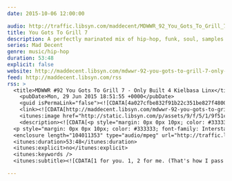 ```yaml
---
date: 2015-10-06 12:00:00

audio: http://traffic.libsyn.com/maddecent/MDWWR_92_You_Gots_To_Grill_7_-_Only_Built_4_Kielbasa_Linx.mp3
title: You Gots To Grill 7
description: A perfectly marinated mix of hip-hop, funk, soul, samples and a few new flavors to keep the party on till the break of dawn.
series: Mad Decent
genre: music/hip-hop
duration: 53:48
explicit: false
website: http://maddecent.libsyn.com/mdwwr-92-you-gots-to-grill-7-only-built-4-kielbasa-linx
feed: http://maddecent.libsyn.com/rss
rss: >
  <title>MDWWR #92 You Gots To Grill 7 - Only Built 4 Kielbasa Linx</title>
    <pubDate>Mon, 29 Jun 2015 18:51:55 +0000</pubDate>
    <guid isPermaLink="false"><![CDATA[4a027cfbe832f91b22c351be827f4800]]></guid>
    <link><![CDATA[http://maddecent.libsyn.com/mdwwr-92-you-gots-to-grill-7-only-built-4-kielbasa-linx]]></link>
    <itunes:image href="http://static.libsyn.com/p/assets/9/f/5/1/9f51c0b7d3aaf989/MDWWR_logo_1400.jpg" />
    <description><![CDATA[<p style="margin: 0px 0px 10px; color: #333333; font-family: Interstate, 'Lucida Grande', 'Lucida Sans Unicode', 'Lucida Sans', Garuda, Verdana, Tahoma, sans-serif; font-size: 14px; line-height: 19px;">1 for you. 1, 2 for me. (That's how I pass out the ribs.)</p>
  <p style="margin: 0px 0px 10px; color: #333333; font-family: Interstate, 'Lucida Grande', 'Lucida Sans Unicode', 'Lucida Sans', Garuda, Verdana, Tahoma, sans-serif; font-size: 14px; line-height: 19px;">7 years strong, "You Gots To Grill" is the essential soundtrack for your backyard BBQs. Inspired by the cookout in Dr. Dre's "Nuthin' But A G Thang" video, it delivers a perfectly marinated mix of hip-hop, funk, soul, samples and a few new flavors to keep the party on till the break of dawn. Put a fresh crease in your khaki suit and make yourself a plate.</p>]]></description>
  <enclosure length="104011353" type="audio/mpeg" url="http://traffic.libsyn.com/maddecent/MDWWR_92_You_Gots_To_Grill_7_-_Only_Built_4_Kielbasa_Linx.mp3" />
  <itunes:duration>53:48</itunes:duration>
  <itunes:explicit>no</itunes:explicit>
  <itunes:keywords />
  <itunes:subtitle><![CDATA[1 for you. 1, 2 for me. (That's how I pass out the ribs.) 7 years strong, "You Gots To Grill" is the essential soundtrack for your backyard BBQs. Inspired by the cookout in Dr. Dre's "Nuthin' But A G Thang" video, it delivers a perfectly marinated...]]></itunes:subtitle>

---
```

